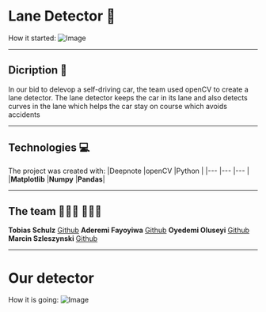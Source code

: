 # Lane Detector 🤖
How it started:
![Image](https://www.thestatesman.com/wp-content/uploads/2017/08/1491394593-highway--getty517.jpg 'road')

---

## Dicription 📝
In our bid to delevop a self-driving car, the team used openCV to create a lane detector. The lane detector keeps the car in its lane and also detects curves in the lane which helps the car stay on course which avoids accidents

---

## Technologies 💻
The project was created with:
|Deepnote |openCV |Python |
|--- |--- |--- |
|**Matplotlib** |**Numpy** |**Pandas**|

---

## The team 👨🏾‍💻 👩🏾‍💻
**Tobias Schulz** [Github](https://github.com/Tobias-GH-Schulz)
**Aderemi Fayoyiwa** [Github](https://github.com/AderemiF)
**Oyedemi Oluseyi** [Github](https://github.com/Seyi85)
**Marcin Szleszynski** [Github](https://github.com/martinezpl)

---

# Our detector
How it is going:
![Image]()
